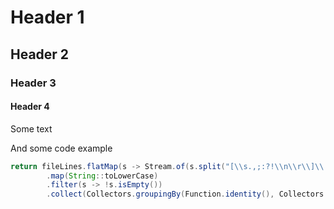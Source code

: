 # Header 1

## Header 2

### Header 3

#### Header 4

Some text

And some code example

```java
return fileLines.flatMap(s -> Stream.of(s.split("[\\s.,;:?!\\n\\r\\]\\[]+")))
        .map(String::toLowerCase)
        .filter(s -> !s.isEmpty())
        .collect(Collectors.groupingBy(Function.identity(), Collectors.counting()));
```
